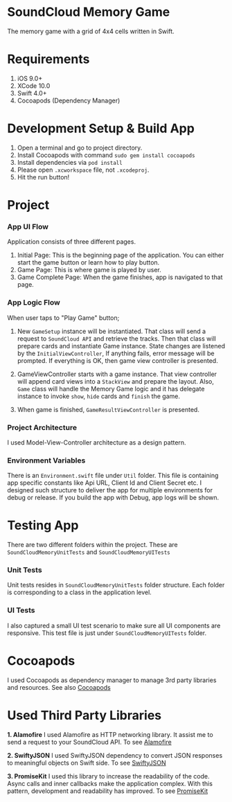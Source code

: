 SoundCloud Memory Game
========================
The memory game with a grid of 4x4 cells written in Swift.

# Requirements
1. iOS 9.0+
2. XCode 10.0
3. Swift 4.0+
4. Cocoapods (Dependency Manager)

# Development Setup & Build App
1. Open a terminal and go to project directory.
2. Install Cocoapods with command `sudo gem install cocoapods`
3. Install dependencies via `pod install`
4. Please open `.xcworkspace` file,  not `.xcodeproj`.
5. Hit the run button!

# Project 

### App UI Flow
Application consists of three different pages. 
1. Initial Page: This is the beginning page of the application. You can either start the game button or learn how to play button.
2. Game Page: This is where game is played by user.
3. Game Complete Page:  When the game finishes, app is navigated to that page.

### App Logic Flow

When user taps to "Play Game" button;

1. New `GameSetup` instance will be instantiated. That class will send a request to `SoundCloud API` and retrieve the tracks. Then that class will prepare cards and instantiate Game instance. State changes are listened by the `InitialViewController`, If anything fails, error message will be prompted. If everything is OK, then game view controller is presented.

2. GameViewController starts with a game instance. That view controller will append card views into a `StackView` and prepare the layout. Also, `Game` class will handle the Memory Game logic and it has delegate instance to invoke `show`, `hide` cards and `finish` the game.

3. When game is finished, `GameResultViewController` is presented.


### Project Architecture

I used Model-View-Controller architecture as a design pattern.

### Environment Variables
There is an `Environment.swift` file under `Util` folder. This file is containing app specific constants like Api URL, Client Id and Client Secret etc. I designed such structure to deliver the app for multiple environments for debug or release. If you build the app with Debug, app logs will be shown.

# Testing App
There are two different folders within the project. These are `SoundCloudMemoryUnitTests` and `SoundCloudMemoryUITests`

### Unit Tests
Unit tests resides in `SoundCloudMemoryUnitTests` folder structure. Each folder is corresponding to a class in the application level. 

### UI Tests
I also captured a small UI test scenario to make sure all UI components are responsive. This test file is just under `SoundCloudMemoryUITests` folder.

# Cocoapods
I used Cocoapods as dependency manager to manage 3rd party libraries and resources. See also [Cocoapods](http://cocoapods.org)

# Used Third Party Libraries

**1. Alamofire**
I used Alamofire as HTTP networking library. It assist me to send a request to your SoundCloud API.
To see [Alamofire](https://github.com/Alamofire/Alamofire)

**2. SwiftyJSON**
I used SwiftyJSON dependency to convert JSON responses to meaningful objects on Swift side. 
To see [SwiftyJSON](https://github.com/SwiftyJSON/SwiftyJSON)

**3. PromiseKit**
I used this library to increase the readability of the code. Async calls and inner callbacks make the application complex. With this pattern, development and readability has improved.
To see [PromiseKit](https://github.com/mxcl/PromiseKit)

